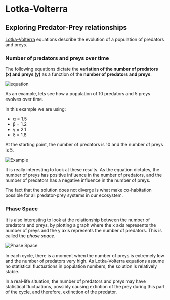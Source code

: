 # Lotka-Volterra
## Exploring Predator-Prey relationships

[Lotka-Volterra](http://en.wikipedia.org/wiki/Lotka%E2%80%93Volterra_equation) equations describe the evolution of a population of predators and preys.

### Number of predators and preys over time

The following equations dictate the **variation of the number of predators (x) and preys (y)** as a function of the **number of predators and preys**.

![equation](http://i.imgur.com/DkdNe79.png)

As an example, lets see how a population of 10 predators and 5 preys evolves over time. 

In this example we are using:

* α = 1.5
* β = 1.2
* γ = 2.1
* δ = 1.8

At the starting point, the number of predators is 10 and the number of preys is 5.

![Example](http://i.imgur.com/80Y8Suk.png)

It is really interesting to look at these results. As the equation dictates, the number of preys has positive influence in the number of predators, and the number of predators has a negative influence in the number of preys.

The fact that the solution does not diverge is what make co-habitation possible for all predator-prey systems in our ecosystem.

### Phase Space

It is also interesting to look at the relationship between the number of predators and preys, by plotting a graph where the x axis represents the number of preys and the y axis represents the number of predators. This is called the *phase space*.

![Phase Space](http://i.imgur.com/oGEWtxG.png)

In each cycle, there is a moment when the number of preys is extremely low and the number of predators very high. 
As Lotka-Volterra equations assume no statistical fluctuations in population numbers, the solution is relatively stable. 

In a real-life situation, the number of predators and preys may have statistical fluctuations, possibly causing extintion of the prey during this part of the cycle, and therefore, extinction of the predator.
